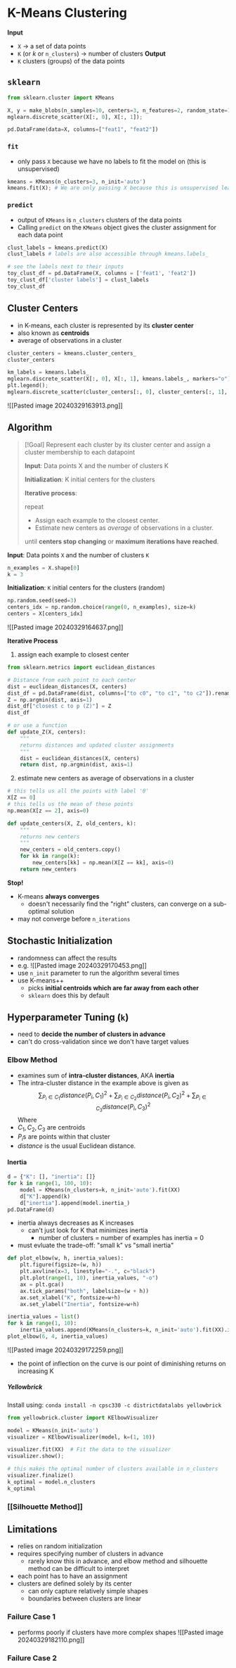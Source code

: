 # K-Means Clustering
**Input**
- `X` $\rightarrow$ a set of data points  
- `K` (or $k$ or `n_clusters`) $\rightarrow$ number of clusters
**Output**
- `K` clusters (groups) of the data points 

## `sklearn`
```python
from sklearn.cluster import KMeans

X, y = make_blobs(n_samples=10, centers=3, n_features=2, random_state=10)
mglearn.discrete_scatter(X[:, 0], X[:, 1]);

pd.DataFrame(data=X, columns=["feat1", "feat2"])
```
### `fit`
- only pass `X` because we have no labels to fit the model on (this is unsupervised)
```python
kmeans = KMeans(n_clusters=3, n_init='auto')
kmeans.fit(X); # We are only passing X because this is unsupervised learning
```
### `predict`
- output of `KMeans` is `n_clusters` clusters of the data points
- Calling `predict` on the `KMeans` object gives the cluster assignment for each data point
```python
clust_labels = kmeans.predict(X)
clust_labels # labels are also accessible through kmeans.labels_

# see the labels next to their inputs
toy_clust_df = pd.DataFrame(X, columns = ['feat1', 'feat2'])
toy_clust_df['cluster labels'] = clust_labels
toy_clust_df
```
## Cluster Centers
- in K-means, each cluster is represented by its **cluster center**
- also known as **centroids**
- average of observations in a cluster
```python
cluster_centers = kmeans.cluster_centers_
cluster_centers

km_labels = kmeans.labels_
mglearn.discrete_scatter(X[:, 0], X[:, 1], kmeans.labels_, markers="o");
plt.legend();
mglearn.discrete_scatter(cluster_centers[:, 0], cluster_centers[:, 1], y =[0,1,2], s=15, markers='*');
```
![[Pasted image 20240329163913.png]]
## Algorithm
>[!Goal] 
> Represent each cluster by its cluster center and assign a cluster membership to each datapoint
>
> **Input**: Data points X and the number of clusters K
> 
> **Initialization**: K initial centers for the clusters
> 
> **Iterative process**:
> 
> repeat 
> - Assign each example to the closest center.
> - Estimate new centers as _average_ of observations in a cluster.
> 
> until **centers stop changing** or **maximum iterations have reached**.

**Input**: Data points `X` and the number of clusters `K`
```python
n_examples = X.shape[0]
k = 3
```

**Initialization**: `K` initial centers for the clusters (random)
```python
np.random.seed(seed=3)
centers_idx = np.random.choice(range(0, n_examples), size=k)
centers = X[centers_idx]
```
![[Pasted image 20240329164637.png]]

**Iterative Process**
1. assign each example to closest center
```python
from sklearn.metrics import euclidean_distances

# Distance from each point to each center
dist = euclidean_distances(X, centers)
dist_df = pd.DataFrame(dist, columns=["to c0", "to c1", "to c2"]).rename_axis("from p", axis=1)
Z = np.argmin(dist, axis=1)
dist_df["closest c to p (Z)"] = Z
dist_df

# or use a function
def update_Z(X, centers):
    """
    returns distances and updated cluster assignments
    """
    dist = euclidean_distances(X, centers)
    return dist, np.argmin(dist, axis=1)
```
2. estimate new centers as average of observations in a cluster
```python
# this tells us all the points with label '0'
X[Z == 0]
# this tells us the mean of these points
np.mean(X[z == 2], axis=0)

def update_centers(X, Z, old_centers, k):
    """
    returns new centers
    """
    new_centers = old_centers.copy()
    for kk in range(k):
        new_centers[kk] = np.mean(X[Z == kk], axis=0)
    return new_centers
```
**Stop!**
- K-means **always converges**
	- doesn't necessarily find the "right" clusters, can converge on a sub-optimal solution
- may not converge before `n_iterations`
## Stochastic Initialization
- randomness can affect the results
- e.g. ![[Pasted image 20240329170453.png]]
- use `n_init` parameter to run the algorithm several times
- use K-means++
	- picks **initial centroids which are far away from each other**
	- `sklearn` does this by default
## Hyperparameter Tuning (`k`)
- need to **decide the number of clusters in advance**
- can't do cross-validation since we don't have target values
### Elbow Method
- examines sum of **intra-cluster distances**, AKA **inertia**
- The intra-cluster distance in the example above is given as   
$$\sum_{P_i \in C_1}  distance(P_i, C_1)^2 + \sum_{P_i \in C_2}  distance(P_i, C_2)^2 + \sum_{P_i \in C_3} distance(P_i, C_3)^2$$
Where 
- $C_1, C_2, C_3$ are centroids 
- $P_i$s are points within that cluster
- $distance$ is the usual Euclidean distance. 
#### Inertia
```python
d = {"K": [], "inertia": []}
for k in range(1, 100, 10):
    model = KMeans(n_clusters=k, n_init='auto').fit(XX)
    d["K"].append(k)
    d["inertia"].append(model.inertia_)
pd.DataFrame(d)
```
- inertia always decreases as K increases
	- can't just look for K that minimizes inertia
		- number of clusters = number of examples has inertia = 0
- must evluate the trade-off: "small k" vs "small inertia"
```python
def plot_elbow(w, h, inertia_values):
    plt.figure(figsize=(w, h))
    plt.axvline(x=3, linestyle="-.", c="black")
    plt.plot(range(1, 10), inertia_values, "-o")
    ax = plt.gca()
    ax.tick_params("both", labelsize=(w + h))
    ax.set_xlabel("K", fontsize=w+h)
    ax.set_ylabel("Inertia", fontsize=w+h)

inertia_values = list()
for k in range(1, 10):
    inertia_values.append(KMeans(n_clusters=k, n_init='auto').fit(XX).inertia_)
plot_elbow(6, 4, inertia_values)
```
![[Pasted image 20240329172259.png]]
- the point of inflection on the curve is our point of diminishing returns on increasing K
##### Yellowbrick
Install using: `conda install -n cpsc330 -c districtdatalabs yellowbrick`
```python
from yellowbrick.cluster import KElbowVisualizer

model = KMeans(n_init='auto')
visualizer = KElbowVisualizer(model, k=(1, 10))

visualizer.fit(XX)  # Fit the data to the visualizer
visualizer.show();

# this makes the optimal number of clusters available in n_clusters
visualizer.finalize()
k_optimal = model.n_clusters
k_optimal
```
### [[Silhouette Method]]

## Limitations
- relies on random initialization
- requires specifying number of clusters in advance
	- rarely know this in advance, and elbow method and silhouette method can be difficult to interpret
- each point has to have an assignment
- clusters are defined solely by its center
	- can only capture relatively simple shapes
	- boundaries between clusters are linear
### Failure Case 1
- performs poorly if clusters have more complex shapes
![[Pasted image 20240329182110.png]]
### Failure Case 2